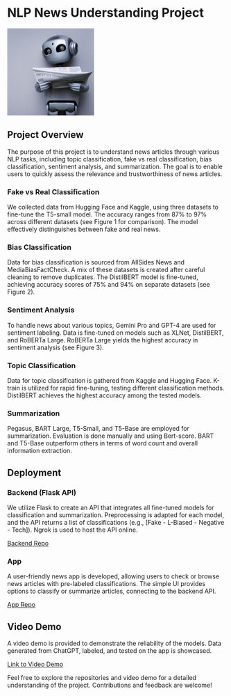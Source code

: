 # NLP News Understanding Project
<img src="https://raw.githubusercontent.com/News-Understanding/News-App/main/assets/images/logo.jpg" alt="Logo" width="200"/>

## Project Overview
The purpose of this project is to understand news articles through various NLP tasks, including topic classification, fake vs real classification, bias classification, sentiment analysis, and summarization. The goal is to enable users to quickly assess the relevance and trustworthiness of news articles.

### Fake vs Real Classification
We collected data from Hugging Face and Kaggle, using three datasets to fine-tune the T5-small model. The accuracy ranges from 87% to 97% across different datasets (see Figure 1 for comparison). The model effectively distinguishes between fake and real news.

### Bias Classification
Data for bias classification is sourced from AllSides News and MediaBiasFactCheck. A mix of these datasets is created after careful cleaning to remove duplicates. The DistilBERT model is fine-tuned, achieving accuracy scores of 75% and 94% on separate datasets (see Figure 2).

### Sentiment Analysis
To handle news about various topics, Gemini Pro and GPT-4 are used for sentiment labeling. Data is fine-tuned on models such as XLNet, DistilBERT, and RoBERTa Large. RoBERTa Large yields the highest accuracy in sentiment analysis (see Figure 3).

### Topic Classification
Data for topic classification is gathered from Kaggle and Hugging Face. K-train is utilized for rapid fine-tuning, testing different classification methods. DistilBERT achieves the highest accuracy among the tested models.

### Summarization
Pegasus, BART Large, T5-Small, and T5-Base are employed for summarization. Evaluation is done manually and using Bert-score. BART and T5-Base outperform others in terms of word count and overall information extraction.

## Deployment
### Backend (Flask API)
We utilize Flask to create an API that integrates all fine-tuned models for classification and summarization. Preprocessing is adapted for each model, and the API returns a list of classifications (e.g., [Fake - L-Biased - Negative - Tech]). Ngrok is used to host the API online.

[Backend Repo](backend_repo_link)

### App
A user-friendly news app is developed, allowing users to check or browse news articles with pre-labeled classifications. The simple UI provides options to classify or summarize articles, connecting to the backend API.

[App Repo](https://github.com/News-Understanding/News-App#news-understanding-app)

## Video Demo
A video demo is provided to demonstrate the reliability of the models. Data generated from ChatGPT, labeled, and tested on the app is showcased.

[Link to Video Demo](video_demo_link)


Feel free to explore the repositories and video demo for a detailed understanding of the project. Contributions and feedback are welcome!